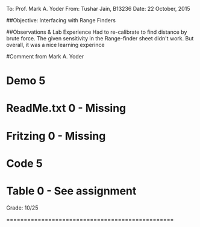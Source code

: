 To: Prof. Mark A. Yoder
From: Tushar Jain, B13236
Date: 22 October, 2015

##Objective: 
Interfacing with Range Finders

##Observations & Lab Experience
Had to re-calibrate to find distance by brute force.
The given sensitivity in the Range-finder sheet didn't work.
But overall, it was a nice learning experince


#Comment from Mark A. Yoder

# Demo       5
# ReadMe.txt 0 - Missing
# Fritzing   0 - Missing
# Code       5  
# Table      0 - See assignment

Grade:  10/25

================================================